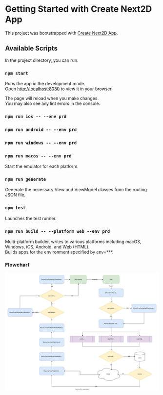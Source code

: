# Getting Started with Create Next2D App

This project was bootstrapped with [Create Next2D App](https://github.com/Next2D/create-next2d-app).

## Available Scripts

In the project directory, you can run:

### `npm start`

Runs the app in the development mode.  
Open [http://localhost:8080](http://localhost:8080) to view it in your browser.

The page will reload when you make changes.  
You may also see any lint errors in the console.

### `npm run ios -- --env prd`
### `npm run android -- --env prd`
### `npm run windows -- --env prd`
### `npm run macos -- --env prd`

Start the emulator for each platform.

### `npm run generate`

Generate the necessary View and ViewModel classes from the routing JSON file.

### `npm test`

Launches the test runner.

### `npm run build -- --platform web --env prd`

Multi-platform builder, writes to various platforms including macOS, Windows, iOS, Android, and Web (HTML).  
Builds apps for the environment specified by env=***.

### Flowchart
![Flowchart](https://raw.githubusercontent.com/Next2D/framework/main/Framework_Flowchart.svg)

